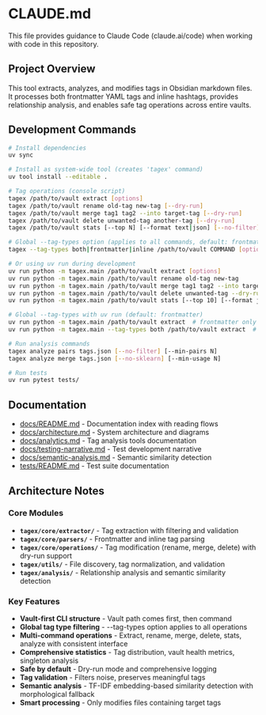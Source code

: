 # CLAUDE.md

This file provides guidance to Claude Code (claude.ai/code) when working with code in this repository.

## Project Overview

This tool extracts, analyzes, and modifies tags in Obsidian markdown files. It processes both frontmatter YAML tags and inline hashtags, provides relationship analysis, and enables safe tag operations across entire vaults.

## Development Commands

```bash
# Install dependencies
uv sync

# Install as system-wide tool (creates 'tagex' command)
uv tool install --editable .

# Tag operations (console script)
tagex /path/to/vault extract [options]
tagex /path/to/vault rename old-tag new-tag [--dry-run]
tagex /path/to/vault merge tag1 tag2 --into target-tag [--dry-run]
tagex /path/to/vault delete unwanted-tag another-tag [--dry-run]
tagex /path/to/vault stats [--top N] [--format text|json] [--no-filter]

# Global --tag-types option (applies to all commands, default: frontmatter)
tagex --tag-types both|frontmatter|inline /path/to/vault COMMAND [options]

# Or using uv run during development
uv run python -m tagex.main /path/to/vault extract [options]
uv run python -m tagex.main /path/to/vault rename old-tag new-tag
uv run python -m tagex.main /path/to/vault merge tag1 tag2 --into target-tag
uv run python -m tagex.main /path/to/vault delete unwanted-tag --dry-run
uv run python -m tagex.main /path/to/vault stats [--top 10] [--format json]

# Global --tag-types with uv run (default: frontmatter)
uv run python -m tagex.main /path/to/vault extract  # frontmatter only (default)
uv run python -m tagex.main --tag-types both /path/to/vault extract  # both types

# Run analysis commands
tagex analyze pairs tags.json [--no-filter] [--min-pairs N]
tagex analyze merge tags.json [--no-sklearn] [--min-usage N]

# Run tests
uv run pytest tests/
```

## Documentation

- [docs/README.md](docs/README.md) - Documentation index with reading flows
- [docs/architecture.md](docs/architecture.md) - System architecture and diagrams
- [docs/analytics.md](docs/analytics.md) - Tag analysis tools documentation
- [docs/testing-narrative.md](docs/testing-narrative.md) - Test development narrative
- [docs/semantic-analysis.md](docs/semantic-analysis.md) - Semantic similarity detection
- [tests/README.md](tests/README.md) - Test suite documentation

## Architecture Notes

### Core Modules

- **`tagex/core/extractor/`** - Tag extraction with filtering and validation
- **`tagex/core/parsers/`** - Frontmatter and inline tag parsing
- **`tagex/core/operations/`** - Tag modification (rename, merge, delete) with dry-run support
- **`tagex/utils/`** - File discovery, tag normalization, and validation
- **`tagex/analysis/`** - Relationship analysis and semantic similarity detection

### Key Features

- **Vault-first CLI structure** - Vault path comes first, then command
- **Global tag type filtering** - --tag-types option applies to all operations
- **Multi-command operations** - Extract, rename, merge, delete, stats, analyze with consistent interface
- **Comprehensive statistics** - Tag distribution, vault health metrics, singleton analysis
- **Safe by default** - Dry-run mode and comprehensive logging
- **Tag validation** - Filters noise, preserves meaningful tags
- **Semantic analysis** - TF-IDF embedding-based similarity detection with morphological fallback
- **Smart processing** - Only modifies files containing target tags